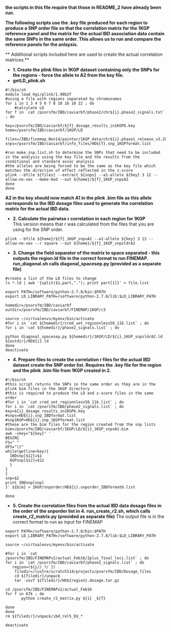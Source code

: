 **the scripts in this file require that those in README_2 have already been run.** 

**The following scripts use the .key file produced for each region to produce a SNP order file so that the correlation matrix for the 1KGP reference panel and the matrix for the actual IBD association data contain the same SNPs in the same order. This allows us to run and compare the reference panels for the anlaysis.**

** Additional scripts included here are used to create the actual correlation matrices.** 

* **1. Create the plink files in 1KGP dataset containing only the SNPs for the regions - force the allele to A2 from the key file.**
* **getLD_plink.sh**
```
#!/bin/sh
module load hgi/plink/1.90b2f
#using a file with regions separated by chromosomes 
for i in 1 3 4 5 6 7 8 10 16 18 22 ; do
    #calculate LD
for f in `cat /psorsfm/IBD/caviarbf/phase2/chr${i}.phase2_signals.txt` ; do

key=/psorsfm/IBD/caviarbf/${f}_dosage_results_in1KGP6.key
home=/psorsfm/IBD/caviarbf/1KGP/LD

files=/IBD/finemap_Nov14/paintor/1KGP_data/chr${i}.phase1_release_v3.20101123.snps_indels_svs.genotypes.refpanel.EUR
snps=/psorsfm/IBD/caviarbf/info_files/HD${f}.snp_1KGPformat.list

#run make_snp.list.sh to determine the SNPs that need to be included in the analysis using the key file and the results from the conditional and standard assoc analysis
#the alleles are being forced to be the same as the key file which matches the direction of effect reflected in the z-score
plink --bfile ${files} --extract ${snps} --a1-allele ${key} 3 12 --allow-no-sex --make-bed --out ${home}/${f}_1KGP_snpsA2
done
done
```
**A2 in the key should now match A1 in the plink .bim file as this allele corresponds to the IBD dosage files used to generate the correlation matrix for the actual IBD data.**
* **2. Calculate the pairwise r correlation in each region for 1KGP**  
This version means that r was calculated from the files that you are using for the SNP order.
```
plink --bfile ${home}/${f}_1KGP_snpsA2 --a1-allele ${key} 3 12 --allow-no-sex --r square --out ${home}/${f}_1KGP_snpsldrA2
```
* **3. Change the field separator of the matrix to space separated - this outputs the region.ld file in the correct format to run FINEMAP.**
**run_diagonal.sh calls diagonal_spacesep.py (provided as a separate file)**  
```
#create a list of the LD files to change
ls *.ld | awk '{split($1,part,"."); print part[1]}' > file.list

export PATH=/software/python-2.7.8/bin:$PATH
export LD_LIBRARY_PATH=/software/python-2.7.8/lib:$LD_LIBRARY_PATH

homedir=/psorsfm/IBD/caviarbf
outdir=/psorsfm/IBD/caviarbf/FINEMAP/1KGP/c3

source ~/virtualenvs/myenv/bin/activate
#for i in `cat ${homedir}/cred_set_regionnless50_116.list` ; do
for i in `cat ${homedir}/phase2_signals.list` ; do

python diagonal_spacesep.py ${homedir}/1KGP/LD/${i}_1KGP_snpsldrA2.ld ${outdir}/HD${i}.ld
done
deactivate
```

* **4. Prepare files to create the correlation r files for the actual IBD dataset**
**create the SNP order list. Requires the .key file for the region and the plink .bim file from 1KGP created in 2.**
```
#!/bin/sh
#this script returns the SNPs in the same order as they are in the plink bim files in the 1KGP directory
#this is required to produce the LD and z-score files in the same order
#for i in `cat cred_set_regionnless50_116.list` ; do
for i in `cat /psorsfm/IBD/phase2_signals.list` ; do
key=${i}_dosage_results_in1KGP6.key
#snps=HD${i}.snp_IBDformat.list
#snp1KGP=HD${i}.snp_1KGPformat.list
#these are the bim files for the region created from the snp lists
bim=/psorsfm/IBD/caviarbf/1KGP/LD/${i}_1KGP_snpsA2.bim
awk -vkey="${key}" '
BEGIN{
FS=" " 
OFS="\t"
while(getline<key){
  IBDsnp[$12]=$1
  KGPsnp[$12]=$12 
  }
}
{
snp=$2
print IBDsnp[snp]
}' ${bim} > 1KGP/snporder/HD${i}.snporder_IBDformat6.list

done
```

* **5. Create the correlation files from the actual IBD data dosage files in the order of the snporder list in 4.**
**run_create_r2.sh, which calls create_r2_matrix.py (provided as separate file)**
The output file is in the correct format to run as input for FINEMAP
```
export PATH=/software/python-2.7.8/bin:$PATH
export LD_LIBRARY_PATH=/software/python-2.7.8/lib:$LD_LIBRARY_PATH

source ~/virtualenvs/myenv/bin/activate

#for i in `cat /psorsfm/IBD/FINEMAPv2/actual_Feb16/2plus_final_loci.list` ; do 
for i in `cat /psorsfm/IBD/caviarbf/phase2_signals.list` ; do
   region=(${i//_?/ })
    filedir=/lustre/scratch114/projects/psorsfm/IBD/Dosage_files
    cd ${filedir}/unpack
    tar -zxvf ${filedir}/HD${region}.dosage.tar.gz

cd /psorsfm/IBD/FINEMAPv2/actual_Feb16
for f in 67k ; do
       python create_r2_matrix.py ${i} _${f}

done
done
rm ${filedir}/unpack/ibd_rel5_EU_*

deactivate
```

 
